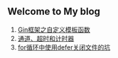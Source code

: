 ## Welcome to My blog

1. [Gin框架之自定义模板函数](1.md)
2. [通道、超时和计时器](2.md)
2. [for循环中使用defer关闭文件的坑](2.md)

